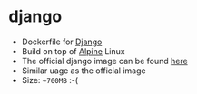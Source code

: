 django
======

*   Dockerfile for [Django](https://www.djangoproject.com/)
*   Build on top of [Alpine](http://alpinelinux.org/) Linux
*   The official django image can be found [here](https://hub.docker.com/_/django)
*   Similar uage as the official image
*   Size: `~700MB` :-(

